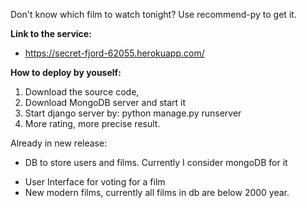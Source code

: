 Don't know which film to watch tonight? Use recommend-py to get it.

**Link to the service:**
- https://secret-fjord-62055.herokuapp.com/

**How to deploy by youself:**

1) Download the source code,
2) Download MongoDB server and start it
3) Start django server by: python manage.py runserver
4) More rating, more precise result.



Already in new release:
+ DB to store users and films. Currently I consider mongoDB for it
- User Interface for voting for a film
- New modern films, currently all films in db are below 2000 year.



